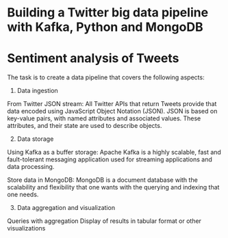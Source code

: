 # Building a Twitter big data pipeline with Kafka, Python and MongoDB
# Sentiment analysis of Tweets

The task is to create a data pipeline that covers the following aspects:
1)	Data ingestion

From Twitter JSON stream:
All Twitter APIs that return Tweets provide that data encoded using JavaScript Object Notation (JSON). JSON is based on key-value pairs, with named attributes and associated values. These attributes, and their state are used to describe objects.

2)	Data storage

Using Kafka as a buffer storage: 
Apache Kafka is a highly scalable, fast and fault-tolerant messaging application used for streaming applications and data processing.

Store data in MongoDB: 
MongoDB is a document database with the scalability and flexibility that one wants with the querying and indexing that one needs.

3)	Data aggregation and visualization

Queries with aggregation
Display of results in tabular format or other visualizations
